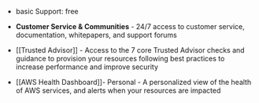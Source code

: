 - basic Support: free
- **Customer Service & Communities** - 24/7 access to customer service, documentation, whitepapers, and support forums

- [[Trusted Advisor]] - Access to the 7 core Trusted Advisor checks and guidance to provision your resources following best practices to increase performance and improve security

- [[AWS Health Dashboard]]- Personal - A personalized view of the health of AWS services, and alerts when your resources are impacted